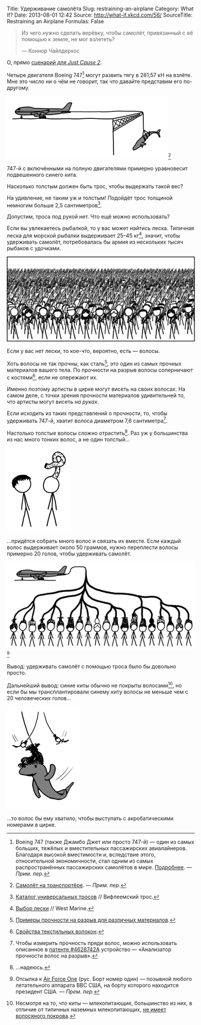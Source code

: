 Title: Удерживание самолёта
Slug: restraining-an-airplane
Category: What If?
Date: 2013-08-01 12:42
Source: http://what-if.xkcd.com/56/
SourceTitle: Restraining an Airplane
Formulas: False

> Из чего нужно сделать верёвку, чтобы самолёт, привязанный с её помощью к земле, не мог взлететь?
> 
> — Коннор Чайлдерхос

О, прямо [сценарий для _Just Cause 2_](http://www.youtube.com/results?search_query=just+cause+2+plane+grapple).

Четыре двигателя Boeing 747[^1] могут развить тягу в 281,57 кН на взлёте. Мне это число ни о чём не говорит, так что давайте представим его по-другому.

![](/uploads/056-restraining-an-airplane/747_whale.png "Теперь поставим эту конструкцию на беговую дорожку…")[^2]

747-й с включёнными на полную двигателями примерно уравновесит подвешенного синего кита.

Насколько толстым должен быть трос, чтобы выдержать такой вес?

На удивление, не таким уж и толстым! Подойдёт трос толщиной немногим больше 2,5 сантиметров[^3].

Допустим, троса под рукой нет. Что ещё можно использовать?

Если вы увлекаетесь рыбалкой, то у вас может найтись леска. Типичная леска для морской рыбалки выдерживает 25–45 кг[^4], значит, чтобы удерживать самолёт, потребовалась бы армия из нескольких тысяч рыбаков с удочками.

![](/uploads/056-restraining-an-airplane/747_fishing.png "Да ладно? Что ж, *я* однажды почти поймал одного, он был ещё больше и был сделан из дерева! Клянусь, всё так и было!")

Если у вас нет лески, то кое-что, вероятно, есть — волосы.

Хоть волосы не так прочны, как сталь[^5], это один из самых прочных материалов вашего тела. По прочности на разрыв волосы соперничают с костями[^6], если не опережают их.

Именно поэтому артисты в цирке могут висеть на своих волосах. На самом деле, с точки зрения прочности материалов удивительней то, что артисты могут висеть _на руках_.

Если исходить из таких представлений о прочности, то, чтобы удерживать 747-й, хватит волоса диаметром 7,6 сантиметра[^7].

Настолько толстые волосы сложно отрастить[^8]. Раз уж у большинства из нас много тонких волос, а не один толстый…

![](/uploads/056-restraining-an-airplane/747_single.png "Почему никто не хочет зависать со мной?")

…придётся собрать много волос и связать их вместе. Если каждый волос выдерживает около 50 граммов, нужно переплести волосы примерно 20 голов, чтобы удерживать самолёт.

![](/uploads/056-restraining-an-airplane/747_hair.png "Волос номер один.")[^9]

Вывод: удерживать самолёт с помощью троса было бы довольно просто.

Дальнейший вывод: синие киты обычно не покрыты волосами[^10], но если бы мы трансплантировали синему киту волосы не меньше чем с 20 человеческих голов…

![](/uploads/056-restraining-an-airplane/747_whale_hang.png "Надеюсь, я ответил на вопрос.")

…то волос бы ему хватило, чтобы выступать с акробатическими номерами в цирке.

[^1]: Boeing 747 (также Джамбо Джет или просто 747-й) — один из самых больших, тяжёлых и вместительных пассажирских авиалайнеров. Благодаря высокой вместимости и, вследствие этого, относительной экономичности, стал одним из самых распространённых пассажирских самолётов в мире. [Подробнее](http://ru.wikipedia.org/wiki/Boeing_747). — *Прим. пер.*
[^2]: [Самолёт на транспортёре](http://lurkmore.to/Взлетит_или_не_взлетит#3F). — *Прим. пер.*
[^3]: [Каталог универсальных тросов](http://www.wwwrope.com/product_pdfs/GP_CAT.pdf) // Вифлеемский трос.
[^4]: [Выбор лески](http://www.westmarine.com/webapp/wcs/stores/servlet/WestAdvisorView?langId=-1&storeId=11151&page=Fishing-Line#.UfjNQNLWNiM) // West Marine.
[^5]: [Примеры прочности на разрыв для различных материалов](http://web2.clarkson.edu/class/me380/materials_tenstrength.pdf).
[^6]: [Свойства текстильных волокон](http://www.academia.edu/2179355/Properties_of_Textile_Fibers).
[^7]: Чтобы измерить прочность пряди волос, можно использовать описанное в [патенте #4628742A](http://www.google.com/patents/US4628742) устройство — «Анализатор прочности волос на разрыв».
[^8]: …надеюсь.
[^9]: Отсылка к [Air Force One](http://ru.wikipedia.org/wiki/Air_Force_One) (рус. Борт номер один) — позывной любого летательного аппарата ВВС США, на борту которого находится президент США. — _Прем. пер._
[^10]: Несмотря на то, что киты — млекопитающие, большинство из них, в отличие от типичных наземных млекопитающих, [не имеет волосяного покрова](http://bioweb.uwlax.edu/bio203/s2012/olson_rile/adaptation.htm).
